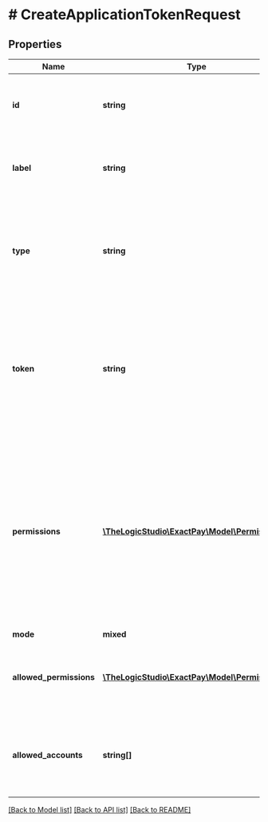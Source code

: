 # # CreateApplicationTokenRequest

## Properties

Name | Type | Description | Notes
------------ | ------------- | ------------- | -------------
**id** | **string** | Application Token identifier in Exact Payments system. | [optional] [readonly]
**label** | **string** | Free text to quickly identify the created Application Token. |
**type** | **string** | Determines the type of the token. This endpoint only creates Application Tokens. For more details, check our [guide](https://developer.exactpay.com/docs/Authentication). | [optional] [readonly] [default to 'application']
**token** | **string** | Application Token used by non-human user to access other API endpoints. Place this token in the &#x60;Authorization&#x60; header when you call other endpoints. It will not expire. | [optional] [readonly]
**permissions** | [**\TheLogicStudio\ExactPay\Model\Permissions[]**](Permissions.md) | Operations that can be performed with the created Application Token. Giving the Application Token more permissions than those assigned to the current user who is creating the Application Token is not allowed. |
**mode** | **mixed** |  | [optional]
**allowed_permissions** | [**\TheLogicStudio\ExactPay\Model\Permissions[]**](Permissions.md) | Operations that can be performed with the created Application Token. | [optional] [readonly]
**allowed_accounts** | **string[]** | List of Organization and Account identifiers that the created Application Token has access to. | [optional] [readonly]

[[Back to Model list]](../../README.md#models) [[Back to API list]](../../README.md#endpoints) [[Back to README]](../../README.md)
